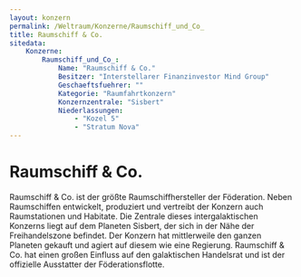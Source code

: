```yaml
---
layout: konzern
permalink: /Weltraum/Konzerne/Raumschiff_und_Co_
title: Raumschiff & Co.
sitedata:
    Konzerne:
        Raumschiff_und_Co_:
            Name: "Raumschiff & Co."
            Besitzer: "Interstellarer Finanzinvestor Mind Group"
            Geschaeftsfuehrer: ""
            Kategorie: "Raumfahrtkonzern"
            Konzernzentrale: "Sisbert"
            Niederlassungen:
                - "Kozel 5"
                - "Stratum Nova"
---
```


# Raumschiff & Co.

Raumschiff & Co. ist der größte Raumschiffhersteller der Föderation. Neben Raumschiffen entwickelt, produziert und vertreibt der Konzern auch Raumstationen und Habitate. Die Zentrale dieses intergalaktischen Konzerns liegt auf dem Planeten Sisbert, der sich in der Nähe der Freihandelszone befindet. Der Konzern hat mittlerweile den ganzen Planeten gekauft und agiert auf diesem wie eine Regierung. Raumschiff & Co. hat einen großen Einfluss auf den galaktischen Handelsrat und ist der offizielle Ausstatter der Föderationsflotte.
